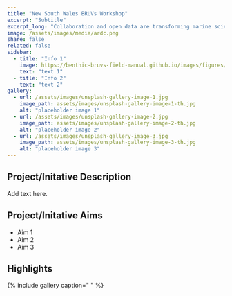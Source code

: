 ```yaml
---
title: "New South Wales BRUVs Workshop"
excerpt: "Subtitle"
excerpt_long: "Collaboration and open data are transforming marine science through the ARDC-supported Fish and Shark Data Partnership. Recently, researchers from 15 research and management institutions brought together over 30,000 Baited Underwater Remote Video samples and came together for a productive workshop in New South Wales. The workshop focused on synthesising fish survey datasets from Australia using GlobalArchive.org (an online repository of marine imagery data of fish assemblages) and advancing data-quality and data-sharing practices."
image: /assets/images/media/ardc.png
share: false
related: false
sidebar:
  - title: "Info 1"
    image: https://benthic-bruvs-field-manual.github.io/images/figures/Supp2Fig3B.png
    text: "text 1"
  - title: "Info 2"
    text: "text 2"
gallery:
  - url: /assets/images/unsplash-gallery-image-1.jpg
    image_path: assets/images/unsplash-gallery-image-1-th.jpg
    alt: "placeholder image 1"
  - url: /assets/images/unsplash-gallery-image-2.jpg
    image_path: assets/images/unsplash-gallery-image-2-th.jpg
    alt: "placeholder image 2"
  - url: /assets/images/unsplash-gallery-image-3.jpg
    image_path: assets/images/unsplash-gallery-image-3-th.jpg
    alt: "placeholder image 3"
---
```


## Project/Initative Description
Add text here.

## Project/Initative Aims
- Aim 1
- Aim 2
- Aim 3

## Highlights
{% include gallery caption=" " %}